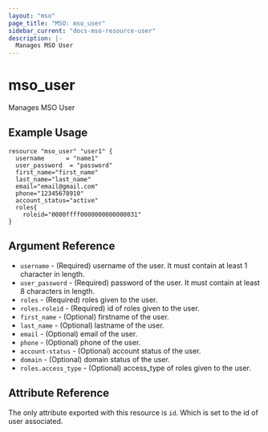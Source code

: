 ```yaml
---
layout: "mso"
page_title: "MSO: mso_user"
sidebar_current: "docs-mso-resource-user"
description: |-
  Manages MSO User
---
```


# mso_user #

Manages MSO User

## Example Usage ##

```hcl
resource "mso_user" "user1" {
  username      = "name1"
  user_password  = "password"
  first_name="first_name"
  last_name="last_name"
  email="email@gmail.com"
  phone="12345678910"
  account_status="active"
  roles{
    roleid="0000ffff0000000000000031"
}

```

## Argument Reference ##

* `username` - (Required) username of the user. It must contain at least 1 character in length.
* `user_password` - (Required) password of the user. It must contain at least 8 characters in length.
* `roles` - (Required) roles given to the user.
* `roles.roleid` - (Required) id of roles given to the user.
* `first_name` - (Optional) firstname of the user.
* `last_name` - (Optional) lastname of the user.
* `email` - (Optional) email of the user.
* `phone` - (Optional) phone of the user.
* `account-status` - (Optional) account status of the user.
* `domain` - (Optional) domain status of the user.
* `roles.access_type` - (Optional) access_type of roles given to the user.

## Attribute Reference ##

The only attribute exported with this resource is `id`. Which is set to the id of user associated.
